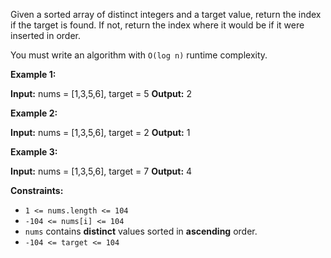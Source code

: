 ﻿
Given a sorted array of distinct integers and a target value, return the index if the target is found. If not, return the index where it would be if it were inserted in order.

You must write an algorithm with `O(log n)`  runtime complexity.

**Example 1:**

**Input:** nums = [1,3,5,6], target = 5
**Output:** 2

**Example 2:**

**Input:** nums = [1,3,5,6], target = 2
**Output:** 1

**Example 3:**

**Input:** nums = [1,3,5,6], target = 7
**Output:** 4

**Constraints:**

-   `1 <= nums.length <= 104`
-   `-104 <= nums[i] <= 104`
-   `nums`  contains  **distinct**  values sorted in  **ascending**  order.
-   `-104 <= target <= 104`
